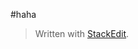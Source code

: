 
#haha

> Written with [StackEdit](https://stackedit.io/).
<!--stackedit_data:
eyJoaXN0b3J5IjpbNzkwNzUwMjIzXX0=
-->